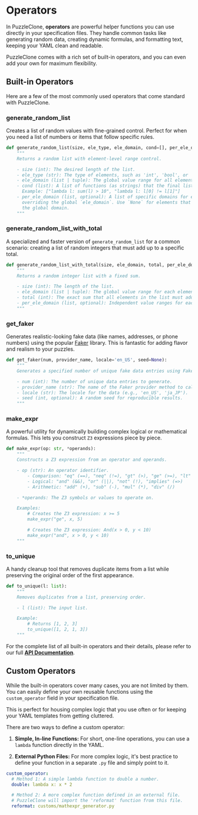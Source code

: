 # Operators

In PuzzleClone, **operators** are powerful helper functions you can use directly in your specification files. They handle common tasks like generating random data, creating dynamic formulas, and formatting text, keeping your YAML clean and readable.

PuzzleClone comes with a rich set of built-in operators, and you can even add your own for maximum flexibility.

## Built-in Operators

Here are a few of the most commonly used operators that come standard with PuzzleClone.

### generate_random_list

Creates a list of random values with fine-grained control. Perfect for when you need a list of numbers or items that follow specific rules.

```python
def generate_random_list(size, ele_type, ele_domain, cond=[], per_ele_domain=None):
    """
    Returns a random list with element-level range control.

    - size (int): The desired length of the list.
    - ele_type (str): The type of elements, such as 'int', 'bool', or 'float'.
    - ele_domain (list | tuple): The global value range for all elements.
    - cond (list): A list of functions (as strings) that the final list must satisfy.
      Example: ["lambda l: sum(l) > 10", "lambda l: l[0] != l[1]"]
    - per_ele_domain (list, optional): A list of specific domains for each element,
      overriding the global `ele_domain`. Use `None` for elements that should use
      the global domain.
    """
```

### generate_random_list_with_total

A specialized and faster version of `generate_random_list` for a common scenario: creating a list of random integers that must add up to a specific total.

```python
def generate_random_list_with_total(size, ele_domain, total, per_ele_domain=None):
    """
    Returns a random integer list with a fixed sum.

    - size (int): The length of the list.
    - ele_domain (list | tuple): The global value range for each element, e.g., [1, 10].
    - total (int): The exact sum that all elements in the list must add up to.
    - per_ele_domain (list, optional): Independent value ranges for each element.
    """
```

### get_faker

Generates realistic-looking fake data (like names, addresses, or phone numbers) using the popular [Faker](https://faker.readthedocs.io/) library. This is fantastic for adding flavor and realism to your puzzles.

```python
def get_faker(num, provider_name, locale='en_US', seed=None):
    """
    Generates a specified number of unique fake data entries using Faker.

    - num (int): The number of unique data entries to generate.
    - provider_name (str): The name of the Faker provider method to call (e.g., 'name', 'city').
    - locale (str): The locale for the data (e.g., 'en_US', 'ja_JP').
    - seed (int, optional): A random seed for reproducible results.
    """
```

### make_expr

A powerful utility for dynamically building complex logical or mathematical formulas. This lets you construct `Z3` expressions piece by piece.

```python
def make_expr(op: str, *operands):
    """
    Constructs a Z3 expression from an operator and operands.

    - op (str): An operator identifier.
        - Comparison: "eq" (==), "neq" (!=), "gt" (>), "ge" (>=), "lt" (<), "le" (<=)
        - Logical: "and" (&&), "or" (||), "not" (!), "implies" (=>)
        - Arithmetic: "add" (+), "sub" (-), "mul" (*), "div" (/)

    - *operands: The Z3 symbols or values to operate on.

    Examples:
        # Creates the Z3 expression: x >= 5
        make_expr("ge", x, 5)

        # Creates the Z3 expression: And(x > 0, y < 10)
        make_expr("and", x > 0, y < 10)
    """
```

### to_unique

A handy cleanup tool that removes duplicate items from a list while preserving the original order of the first appearance.

```python
def to_unique(l: list):
    """
    Removes duplicates from a list, preserving order.

    - l (list): The input list.

    Example:
        # Returns [1, 2, 3]
        to_unique([1, 2, 1, 3])
    """
```

For the complete list of all built-in operators and their details, please refer to our full **[API Documentation](operators.md)**.

## Custom Operators

While the built-in operators cover many cases, you are not limited by them. You can easily define your own reusable functions using the `custom_operator` field in your specification file.

This is perfect for housing complex logic that you use often or for keeping your YAML templates from getting cluttered.

There are two ways to define a custom operator:

1.  **Simple, In-line Functions:** For short, one-line operations, you can use a `lambda` function directly in the YAML.

2.  **External Python Files:** For more complex logic, it's best practice to define your function in a separate `.py` file and simply point to it.

```yaml
custom_operator:
  # Method 1: A simple lambda function to double a number.
  double: lambda x: x * 2

  # Method 2: A more complex function defined in an external file.
  # PuzzleClone will import the 'reformat' function from this file.
  reformat: customs/mathexpr_generator.py
```